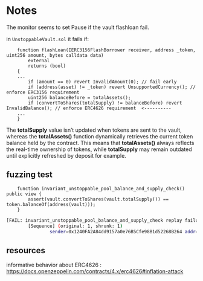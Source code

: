 # Notes

The monitor seems to set Pause if the vault flashloan fail.

in `UnstoppableVault.sol` it fails if:

```solidity
    function flashLoan(IERC3156FlashBorrower receiver, address _token, uint256 amount, bytes calldata data)
        external
        returns (bool)
    {
    ...
        if (amount == 0) revert InvalidAmount(0); // fail early
        if (address(asset) != _token) revert UnsupportedCurrency(); // enforce ERC3156 requirement
        uint256 balanceBefore = totalAssets();
        if (convertToShares(totalSupply) != balanceBefore) revert InvalidBalance(); // enforce ERC4626 requirement  <----------
    ...
    }
```

The **totalSupply** value isn’t updated when tokens are sent to the vault, whereas the **totalAssets()** function dynamically retrieves the current token balance held by the contract. This means that **totalAssets()** always reflects the real-time ownership of tokens, while **totalSupply** may remain outdated until explicitly refreshed by deposit for example.


## fuzzing test

```solidity
    function invariant_unstoppable_pool_balance_and_supply_check() public view {
        assert(vault.convertToShares(vault.totalSupply()) == token.balanceOf(address(vault)));
    }
```

```sh
[FAIL: invariant_unstoppable_pool_balance_and_supply_check replay failure]
        [Sequence] (original: 1, shrunk: 1)
                sender=0x1240FA2A84dd9157a0e76B5Cfe98B1d52268B264 addr=[src/DamnValuableToken.sol:DamnValuableToken]0x8Ad159a275AEE56fb2334DBb69036E9c7baCEe9b calldata=transfer(address,uint256) args=[0x6E9c37753b9eF9AFE423CDe2Af11b7E25E27cd20, 6359]
```

## resources

informative behavior about ERC4626 : https://docs.openzeppelin.com/contracts/4.x/erc4626#inflation-attack